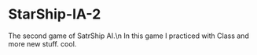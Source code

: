 # StarShip-IA-2
The second game of SatrShip AI.\n
In this game I practiced with Class and more new stuff.
cool.
